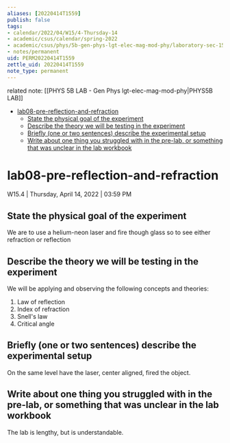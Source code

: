 ```yaml
---
aliases: [20220414T1559]
publish: false
tags:
- calendar/2022/04/W15/4-Thursday-14
- academic/csus/calendar/spring-2022
- academic/csus/phys/5b-gen-phys-lgt-elec-mag-mod-phy/laboratory-sec-15
- notes/permanent
uid: PERM20220414T1559
zettle_uid: 20220414T1559
note_type: permanent
---
```


related note: [[PHYS 5B LAB - Gen Phys lgt-elec-mag-mod-phy|PHYS5B LAB]]

- [lab08-pre-reflection-and-refraction](#lab08-pre-reflection-and-refraction)
  - [State the physical goal of the experiment](#state-the-physical-goal-of-the-experiment)
  - [Describe the theory we will be testing in the experiment](#describe-the-theory-we-will-be-testing-in-the-experiment)
  - [Briefly (one or two sentences) describe the experimental setup](#briefly-one-or-two-sentences-describe-the-experimental-setup)
  - [Write about one thing you struggled with in the pre-lab, or something that was unclear in the lab workbook](#write-about-one-thing-you-struggled-with-in-the-pre-lab-or-something-that-was-unclear-in-the-lab-workbook)

# lab08-pre-reflection-and-refraction

 W15.4 | Thursday, April 14, 2022 | 03:59 PM

## State the physical goal of the experiment

We are to use a helium-neon laser and fire though glass so to see either refraction or reflection

## Describe the theory we will be testing in the experiment

We will be applying and observing the following concepts and theories:

1. Law of reflection
2. Index of refraction
3. Snell's law
4. Critical angle

## Briefly (one or two sentences) describe the experimental setup

On the same level have the laser, center aligned, fired the object.

## Write about one thing you struggled with in the pre-lab, or something that was unclear in the lab workbook

The lab is lengthy, but is understandable.
